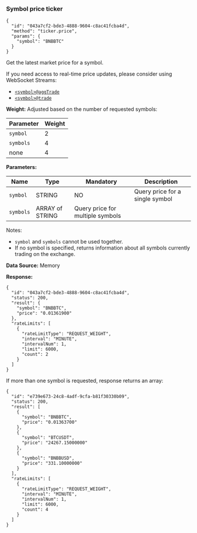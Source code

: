 ### Symbol price ticker​

```
{  
  "id": "043a7cf2-bde3-4888-9604-c8ac41fcba4d",  
  "method": "ticker.price",  
  "params": {  
    "symbol": "BNBBTC"  
  }  
}
```

Get the latest market price for a symbol.

If you need access to real-time price updates, please consider using WebSocket Streams:

* [`<symbol>@aggTrade`](/docs/binance-spot-api-docs/web-socket-streams#aggregate-trade-streams)
* [`<symbol>@trade`](/docs/binance-spot-api-docs/web-socket-streams#trade-streams)

**Weight:**
Adjusted based on the number of requested symbols:

| Parameter | Weight |
| --- | --- |
| `symbol` | 2 |
| `symbols` | 4 |
| none | 4 |

**Parameters:**

| Name | Type | Mandatory | Description |
| --- | --- | --- | --- |
| `symbol` | STRING | NO | Query price for a single symbol |
| `symbols` | ARRAY of STRING | Query price for multiple symbols |

Notes:

* `symbol` and `symbols` cannot be used together.
* If no symbol is specified, returns information about all symbols currently trading on the exchange.

**Data Source:**
Memory

**Response:**

```
{  
  "id": "043a7cf2-bde3-4888-9604-c8ac41fcba4d",  
  "status": 200,  
  "result": {  
    "symbol": "BNBBTC",  
    "price": "0.01361900"  
  },  
  "rateLimits": [  
    {  
      "rateLimitType": "REQUEST_WEIGHT",  
      "interval": "MINUTE",  
      "intervalNum": 1,  
      "limit": 6000,  
      "count": 2  
    }  
  ]  
}
```

If more than one symbol is requested, response returns an array:

```
{  
  "id": "e739e673-24c8-4adf-9cfa-b81f30330b09",  
  "status": 200,  
  "result": [  
    {  
      "symbol": "BNBBTC",  
      "price": "0.01363700"  
    },  
    {  
      "symbol": "BTCUSDT",  
      "price": "24267.15000000"  
    },  
    {  
      "symbol": "BNBBUSD",  
      "price": "331.10000000"  
    }  
  ],  
  "rateLimits": [  
    {  
      "rateLimitType": "REQUEST_WEIGHT",  
      "interval": "MINUTE",  
      "intervalNum": 1,  
      "limit": 6000,  
      "count": 4  
    }  
  ]  
}
```